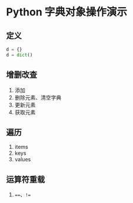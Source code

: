 # Python 字典对象操作演示

## 定义
```python
d = {}
d = dict()
```

## 增删改查
1. 添加
1. 删除元素、清空字典
1. 更新元素
1. 获取元素

## 遍历
1. items
1. keys
1. values

## 运算符重载
1. `==`、`!=`
